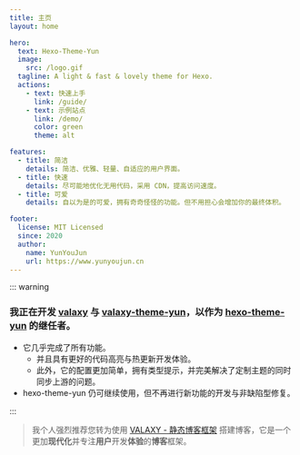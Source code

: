 ```yaml
---
title: 主页
layout: home

hero:
  text: Hexo-Theme-Yun
  image:
    src: /logo.gif
  tagline: A light & fast & lovely theme for Hexo.
  actions:
    - text: 快速上手
      link: /guide/
    - text: 示例站点
      link: /demo/
      color: green
      theme: alt

features:
  - title: 简洁
    details: 简洁、优雅、轻量、自适应的用户界面。
  - title: 快速
    details: 尽可能地优化无用代码，采用 CDN，提高访问速度。
  - title: 可爱
    details: 自以为是的可爱，拥有奇奇怪怪的功能。但不用担心会增加你的最终体积。

footer:
  license: MIT Licensed
  since: 2020
  author:
    name: YunYouJun
    url: https://www.yunyoujun.cn
---
```


::: warning

### 我正在开发 [valaxy](https://github.com/YunYouJun/valaxy) 与 [valaxy-theme-yun](https://github.com/YunYouJun/valaxy/tree/main/packages/valaxy-theme-yun)，以作为 [hexo-theme-yun](https://github.com/YunYouJun/hexo-theme-yun) 的继任者。

- 它几乎完成了所有功能。
  - 并且具有更好的代码高亮与热更新开发体验。
  - 此外，它的配置更加简单，拥有类型提示，并完美解决了定制主题的同时同步上游的问题。
- hexo-theme-yun 仍可继续使用，但不再进行新功能的开发与非缺陷型修复。

:::

> 我个人强烈推荐您转为使用 [VALAXY - 静态博客框架](https://valaxy.site) 搭建博客，它是一个更加**现代化**并专注**用户**开发**体验**的**博客**框架。
